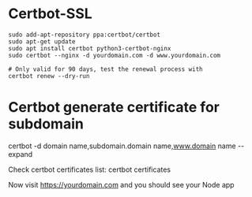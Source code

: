 # Certbot-SSL
```
sudo add-apt-repository ppa:certbot/certbot
sudo apt-get update
sudo apt install certbot python3-certbot-nginx
sudo certbot --nginx -d yourdomain.com -d www.yourdomain.com

# Only valid for 90 days, test the renewal process with
certbot renew --dry-run
```

# Certbot generate certificate for subdomain
certbot -d domain name,subdomain.domain name,www.domain name --expand


Check certbot certificates list:
certbot certificates

Now visit https://yourdomain.com and you should see your Node app
